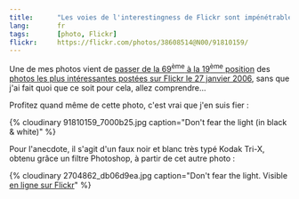 ```yaml
---
title:      "Les voies de l'interestingness de Flickr sont impénétrables"
lang:       fr
tags:       [photo, Flickr]
flickr:     https://flickr.com/photos/38608514@N00/91810159/
---
```


Une de mes photos vient de [passer de la 69<sup>ème</sup> à la 19<sup>ème</sup> position](http://flagrantdisregard.com/flickr/scout.php?mode=history&id=91810159) des [photos les plus intéressantes postées sur Flickr le 27 janvier 2006](https://flickr.com/explore/interesting/2006/1/27/), sans que j'ai fait quoi que ce soit pour cela, allez comprendre…

Profitez quand même de cette photo, c'est vrai que j'en suis fier :

{% cloudinary 91810159_7000b25.jpg caption="Don't fear the light (in black & white)" %}

Pour l'anecdote, il s'agit d'un faux noir et blanc très typé Kodak Tri-X, obtenu grâce un filtre Photoshop, à partir de cet autre photo :

{% cloudinary 2704862_db06d9ea.jpg caption="Don't fear the light. Visible [en ligne sur Flickr](https://www.flickr.com/photos/nicolas-hoizey/2704862/)" %}
